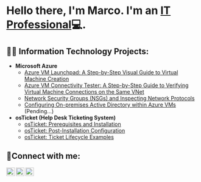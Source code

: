 <h1>Hello there, I'm Marco. I'm an <a href="https://linkedin.com/in/MarcoDesrouleaux">IT Professional</a>💻.</h1>

<h2>👨‍💻 Information Technology Projects:</h2>

- <b>Microsoft Azure</b>
  - [Azure VM Launchpad: A Step-by-Step Visual Guide to Virtual Machine Creation](https://github.com/MarcoDesrouleaux/azure-virtual-machines)
  - [Azure VM Connectivity Tester: A Step-by-Step Guide to Verifying Virtual Machine Connections on the Same VNet](https://github.com/MarcoDesrouleaux/Azure-Network-Diagnostics)
  - [Network Security Groups (NSGs) and Inspecting Network Protocols](https://github.com/MarcoDesrouleaux/azure-network-protocols)
  - [Configuring On-premises Active Directory within Azure VMs](https://github.com/MarcoDesrouleaux/configure-ad) (Pending...)
- <b>osTicket (Help Desk Ticketing System)</b>
  - [osTicket: Prerequisites and Installation](https://github.com/MarcoDesrouleaux/osticket-prereqs)
  - [osTicket: Post-Installation Configuration](https://github.com/MarcoDesrouleaux/post-install-config)
  - [osTicket: Ticket Lifecycle Examples](https://github.com/MarcoDesrouleaux/ticket-lifecycle)
    
<h2>🤳Connect with me:</h2>

[<img align="left" alt="Marco | Twitter" width="22px" src="https://cdn.jsdelivr.net/npm/simple-icons@v3/icons/twitter.svg" />][twitter]
[<img align="left" alt="MarcoDesrouleaux | LinkedIn" width="22px" src="https://cdn.jsdelivr.net/npm/simple-icons@v3/icons/linkedin.svg" />][linkedin]
[<img align="left" alt="Marco | Instagram" width="22px" src="https://cdn.jsdelivr.net/npm/simple-icons@v3/icons/instagram.svg" />][instagram]

[twitter]: https://twitter.com/
[instagram]: https://www.instagram.com/
[linkedin]: https://linkedin.com/in/MarcoDesrouleaux
